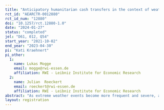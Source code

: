 ```yaml
---
title: "Anticipatory humanitarian cash transfers in the context of weather disasters"
rct_id: "AEARCTR-0012880"
rct_id_num: "12880"
doi: "10.1257/rct.12880-1.0"
date: "2024-01-27"
status: "completed"
jel: "D61, 012, Q54"
start_year: "2021-10-02"
end_year: "2023-04-30"
pi: "Kati Kraehnert"
pi_other:
  1:
    name: Lukas Mogge
    email: mogge@rwi-essen.de
    affiliation: RWI - Leibniz Institute for Economic Research
  2:
    name: Julian  Roeckert
    email: roeckert@rwi-essen.de
    affiliation: RWI - Leibniz Institute for Economic Research
abstract: "As extreme weather events become more frequent and severe, agricultural households face increasing challenges in adapting. There is an urgent need for policy tools that can assist households in coping with these events. Anticipatory humanitarian action is a novel approach where humanitarian organizations use meteorological forecasts to proactively distribute humanitarian assistance to households before disasters occur. This anticipatory distribution of assistance aims to prevent or reduce humanitarian impacts before they fully unfold. This study conducts a randomized impact evaluation of anticipatory cash transfers distributed to pastoralist households in Mongolia, where extreme winter conditions cause high livestock mortality and threaten rural livelihoods. We evaluate the effectiveness of cash transfers with an average value of 236 USD to at-risk households amid the extremely severe winter of 2020/21. Specifically, we investigate whether the receipt of one-off cash transfers helped pastoralist households prevent socioeconomic damage by considering their effects on households’ assets, income, investments, and consumption."
layout: registration
---
```


